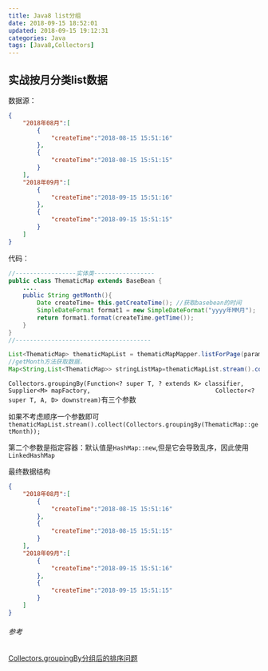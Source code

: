 ```yaml
---
title: Java8 list分组
date: 2018-09-15 18:52:01
updated: 2018-09-15 19:12:31
categories: Java
tags: [Java8,Collectors]
---
```


## 实战按月分类list数据

数据源：

```json
{
    "2018年08月":[
        {
            "createTime":"2018-08-15 15:51:16"
        },
        {
            "createTime":"2018-08-15 15:51:15"
        }
    ],
    "2018年09月":[
        {
            "createTime":"2018-09-15 15:51:16"
        },
        {
            "createTime":"2018-09-15 15:51:15"
        }
    ]
}   
```

代码：

```java
//-----------------实体类-----------------
public class ThematicMap extends BaseBean {
    ....
    public String getMonth(){
        Date createTime= this.getCreateTime(); //获取basebean的时间
        SimpleDateFormat format1 = new SimpleDateFormat("yyyy年MM月");
        return format1.format(createTime.getTime());
    }
}
//--------------------------------------

List<ThematicMap> thematicMapList = thematicMapMapper.listForPage(params);
//getMonth方法获取数据，
Map<String,List<ThematicMap>> stringListMap=thematicMapList.stream().collect(Collectors.groupingBy(ThematicMap::getMonth,LinkedHashMap::new,Collectors.toList()));
```



`Collectors.groupingBy(Function<? super T, ? extends K> classifier,
​                                  Supplier<M> mapFactory,
​                                  Collector<? super T, A, D> downstream)`有三个参数

如果不考虑顺序一个参数即可`thematicMapList.stream().collect(Collectors.groupingBy(ThematicMap::getMonth));`

第二个参数是指定容器：默认值是`HashMap::new`,但是它会导致乱序，因此使用`LinkedHashMap`

最终数据结构

```json
{
    "2018年08月":[
        {
            "createTime":"2018-08-15 15:51:16"
        },
        {
            "createTime":"2018-08-15 15:51:15"
        }
    ],
    "2018年09月":[
        {
            "createTime":"2018-09-15 15:51:16"
        },
        {
            "createTime":"2018-09-15 15:51:15"
        }
    ]
}       
```





###### 参考

[Collectors.groupingBy分组后的排序问题](https://www.cnblogs.com/zhshlimi/p/9070543.html)
